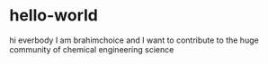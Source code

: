# hello-world

hi everbody
I am brahimchoice and I want to contribute to the huge community of chemical engineering science
